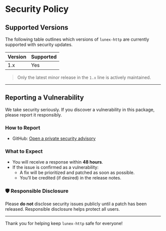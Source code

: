 # Security Policy

## Supported Versions

The following table outlines which versions of `lunex-http` are currently supported with security updates.

| Version   | Supported          |
|-----------|--------------------|
| 1.x       | Yes             |

> Only the latest minor release in the `1.x` line is actively maintained.

---

## Reporting a Vulnerability

We take security seriously. If you discover a vulnerability in this package, please report it responsibly.

### How to Report

- GitHub: [Open a private security advisory](https://github.com/shrestha-bishal/rest-client-js/security/advisories)

### What to Expect

- You will receive a response within **48 hours**.
- If the issue is confirmed as a vulnerability:
  - A fix will be prioritized and patched as soon as possible.
  - You’ll be credited (if desired) in the release notes.

### 🛡 Responsible Disclosure

Please **do not** disclose security issues publicly until a patch has been released. Responsible disclosure helps protect all users.

---

Thank you for helping keep `lunex-http` safe for everyone!
